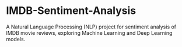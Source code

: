 # IMDB-Sentiment-Analysis
A Natural Language Processing (NLP) project for sentiment analysis of IMDB movie reviews, exploring Machine Learning and Deep Learning models.
